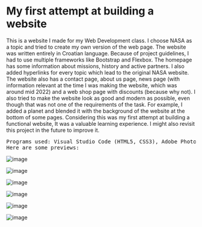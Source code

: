 # My first attempt at building a website

This is a website I made for my Web Development class. I choose NASA as a topic and tried to create my own version of the web page.
The website was written entirely in Croatian language.
Because of project guidelines, I had to use multiple frameworks like Bootstrap and Flexbox. 
The homepage has some information about missions, history and active partners. I also added hyperlinks for every topic which lead to the original NASA website. The website also has a contact page, about us page, news page (with information relevant at the time I was making the website, which was around mid 2022) and a web shop page with discounts (because why not). I also tried to make the website look as good and modern as possible, even though that was not one of the requirements of the task. 
For example, I added a planet and blended it with the background of the website at the bottom of some pages.
Considering this was my first attempt at building a functional website, It was a valuable learning experience.
I might also revisit this project in the future to improve it.
<pre>
Programs used: Visual Studio Code (HTML5, CSS3), Adobe Photoshop
Here are some previews:
</pre>


![image](https://user-images.githubusercontent.com/110913178/218593174-ad446754-e0df-438a-8db4-dbc9a94064f8.png)

![image](https://user-images.githubusercontent.com/110913178/218593523-f949ec72-9f09-4d33-988c-bbebbcf9ae74.png)

![image](https://user-images.githubusercontent.com/110913178/218593697-86e5ced6-07c9-4efc-b2d9-30a56e204e2f.png)

![image](https://user-images.githubusercontent.com/110913178/218593802-b666eb5c-fb7c-40da-bfaf-7000fc2e8ff0.png)

![image](https://user-images.githubusercontent.com/110913178/218593880-60f04952-657c-4c5d-bfc3-213f7860dfd3.png)

![image](https://user-images.githubusercontent.com/110913178/218597248-2c4ac84b-5476-4acd-9670-061fe3857429.png)


